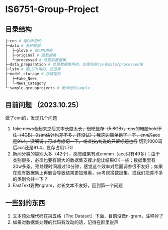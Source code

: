 # IS6751-Group-Project

## 目录结构
```py
├─cnn # 跑CNN用的
├─data # 各种数据
│  ├─glove # 给CNN用的
│  ├─original # 原数据集
│  └─processed # 处理后数据集
├─data_preparation # 处理数据集用的，处理完的csv在data/processed里
├─lstm # 跑LSTM用的，还没弄
├─model_storage # 存模型的
│  ├─Fake_News
│  └─News_Category
└─sample-groupprojects # 老师给的sample
```
## 目前问题 （2023.10.25）
做了cnn的，发现几个问题
1. ~~fake news合起来之后文本长度太长，很吃显存（5.8GB），cpy的电脑hold不住（4GB）（lstm估计也差不多，还没试）；我这边简单跑了一下，cnn的acc是91.4，没细调；可以考虑切一下，或者按yhj说的只留标题也行~~   切到1000词后acc还是91.4，显存占用1.7G
2. 新闻分类的类别太多（42个），感觉结果有点emmm（acc只有49多）；由于类别很多，必须也要有很大的数据集支撑才能让结果OK一些；数据集里有20w多条，预处理时间超过10分钟，感觉这个效率对后面调参很不友好；如果在现有数据集上再删会导致结果更加难看，so考虑换数据集，或我们把差不多的类别合并一下？
3. FastText要做ngram，对长文本不友好，回到第一个问题
## 一些别的东西
1. 文本预处理代码在第五格（The Dataset）下面，目前没做n-gram，注释掉了
2. 如果对数据集处理的代码有改动的话，记得在群里说声